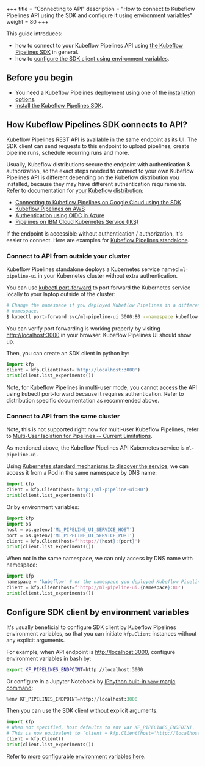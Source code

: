 +++
title = "Connecting to API"
description = "How to connect to Kubeflow Pipelines API using the SDK and configure it using environment variables"
weight = 80
+++

This guide introduces:

* how to connect to your Kubeflow Pipelines API using [the Kubeflow Pipelines SDK](/docs/components/pipelines/sdk/sdk-overview/) in general.
* how to [configure the SDK client using environment variables](#configure-sdk-client-by-environment-variables).

## Before you begin

* You need a Kubeflow Pipelines deployment using one of the [installation options](/docs/components/pipelines/installation/overview/).
* [Install the Kubeflow Pipelines SDK](/docs/components/pipelines/sdk/install-sdk/).

## How Kubeflow Pipelines SDK connects to API?

Kubeflow Pipelines REST API is available in the same endpoint as its UI.
The SDK client can send requests to this endpoint to upload pipelines, create pipeline runs, schedule recurring runs and more.

Usually, Kubeflow distributions secure the endpoint with authentication & authorization, so the exact steps needed to connect to your own Kubeflow Pipelines API is different depending on the Kubeflow distribution you installed, because they may have different authentication requirements. Refer to documentation for [your Kubeflow distribution](/docs/started/installing-kubeflow/):

* [Connecting to Kubeflow Pipelines on Google Cloud using the SDK](/docs/distributions/gke/pipelines/authentication-sdk/)
* [Kubeflow Pipelines on AWS](https://www.kubeflow.org/docs/distributions/aws/pipeline/#authenticate-kubeflow-pipeline-using-sdk-inside-cluster)
* [Authentication using OIDC in Azure](/docs/distributions/azure/authentication-oidc/)
* [Pipelines on IBM Cloud Kubernetes Service (IKS)](/docs/distributions/ibm/pipelines/)

If the endpoint is accessible without authentication / authorization, it's easier to connect. Here are examples
for [Kubeflow Pipelines standalone](https://www.kubeflow.org/docs/components/pipelines/installation/standalone-deployment/).

### Connect to API from outside your cluster

Kubeflow Pipelines standalone deploys a Kubernetes service named `ml-pipeline-ui` in your Kubernetes cluster without extra authentication.

You can use [kubectl port-forward](https://kubernetes.io/docs/tasks/access-application-cluster/port-forward-access-application-cluster/) to port forward the Kubernetes service locally to your laptop outside of the cluster:

```bash
# Change the namespace if you deployed Kubeflow Pipelines in a different
# namespace.
$ kubectl port-forward svc/ml-pipeline-ui 3000:80 --namespace kubeflow
```

You can verify port forwarding is working properly by visiting <http://localhost:3000> in your browser. Kubeflow Pipelines UI should show up.

Then, you can create an SDK client in python by:

```python
import kfp
client = kfp.Client(host='http://localhost:3000')
print(client.list_experiments())
```

Note, for Kubeflow Pipelines in multi-user mode, you cannot access the API using kubectl port-forward
because it requires authentication. Refer to distribution specific documentation as recommended above.

### Connect to API from the same cluster

Note, this is not supported right now for multi-user Kubeflow Pipelines, refer to [Multi-User Isolation for Pipelines -- Current Limitations](/docs/components/pipelines/multi-user/#current-limitations).

As mentioned above, the Kubeflow Pipelines API Kubernetes service is `ml-pipeline-ui`.

Using [Kubernetes standard mechanisms to discover the service](https://kubernetes.io/docs/concepts/services-networking/service/#discovering-services), we can access it from a Pod in the same namespace by DNS name:

```python
import kfp
client = kfp.Client(host='http://ml-pipeline-ui:80')
print(client.list_experiments())
```

Or by environment variables:

```python
import kfp
import os
host = os.getenv('ML_PIPELINE_UI_SERVICE_HOST')
port = os.getenv('ML_PIPELINE_UI_SERVICE_PORT')
client = kfp.Client(host=f'http://{host}:{port}')
print(client.list_experiments())
```

When not in the same namespace, we can only access by DNS name with namespace:

```python
import kfp
namespace = 'kubeflow' # or the namespace you deployed Kubeflow Pipelines
client = kfp.Client(host=f'http://ml-pipeline-ui.{namespace}:80')
print(client.list_experiments())
```

## Configure SDK client by environment variables

It's usually beneficial to configure SDK client by Kubeflow Pipelines environment variables,
so that you can initiate `kfp.Client` instances without any explicit arguments.

For example, when API endpoint is <http://localhost:3000>, configure environment variables in bash by:

```bash
export KF_PIPELINES_ENDPOINT=http://localhost:3000
```

Or configure in a Jupyter Notebook by [IPhython built-in `%env` magic command](https://ipython.readthedocs.io/en/stable/interactive/magics.html#magic-env):

```python
%env KF_PIPELINES_ENDPOINT=http://localhost:3000
```

Then you can use the SDK client without explicit arguments.

```python
import kfp
# When not specified, host defaults to env var KF_PIPELINES_ENDPOINT.
# This is now equivalent to `client = kfp.Client(host='http://localhost:3000')`
client = kfp.Client()
print(client.list_experiments())
```

Refer to [more configurable environment variables here](https://github.com/kubeflow/pipelines/blob/54ac9a6a7173aecbbb30a043b2077e790cac6953/sdk/python/kfp/_client.py#L84-L90).
